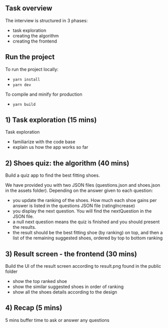 ## Task overview

The interview is structured in 3 phases:

- task exploration
- creating the algorithm
- creating the frontend

## Run the project

To run the project locally:

- `yarn install`
- `yarn dev`

To compile and minify for production

- `yarn build`

## 1) Task exploration (15 mins)

Task exploration

- familiarize with the code base
- explain us how the app works so far

## 2) Shoes quiz: the algorithm (40 mins)

Build a quiz app to find the best fitting shoes.

We have provided you with two JSON files (questions.json and shoes.json in the assets folder). Depending on the answer given to each question:

- you update the ranking of the shoes. How much each shoe gains per answer is listed in the questions JSON file (ratingIncrease)
- you display the next question. You will find the nextQuestion in the JSON file.
- a null next question means the quiz is finished and you should present the results.
- the result should be the best fitting shoe (by ranking) on top, and then a list of the remaining suggested shoes, ordered by top to bottom ranking

## 3) Result screen - the frontend (30 mins)

Build the UI of the result screen according to result.png found in the public folder

- show the top ranked shoe
- show the similar suggested shoes in order of ranking
- show all the shoes details according to the design

## 4) Recap (5 mins)

5 mins buffer time to ask or answer any questions
